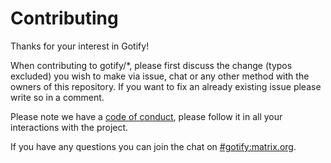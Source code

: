 # Contributing

Thanks for your interest in Gotify!

When contributing to gotify/\*, please first discuss the change (typos excluded) you wish to make via issue, chat
or any other method with the owners of this repository. If you want to fix an already existing issue please write 
so in a comment.

Please note we have a [code of conduct](CODE_OF_CONDUCT.md), please follow it in all your interactions with the project.

If you have any questions you can join the chat on [#gotify:matrix.org](https://matrix.to/#/#gotify:matrix.org).